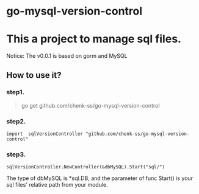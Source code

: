 # go-mysql-version-control

# This a project to manage sql files. 
Notice: The v0.0.1 is based on gorm and MySQL
## How to use it?
### step1.
>go get github.com/chenk-ss/go-mysql-version-control

### step2.
```golang
import 	sqlVersionController "github.com/chenk-ss/go-mysql-version-control"

```
### step3.
```golang
sqlVersionController.NewController(&dbMySQL).Start("sql/")
```

The type of dbMySQL is *sql.DB, and the parameter of func Start() is your sql files' relative path from your module.